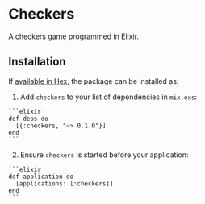 # Checkers

A checkers game programmed in Elixir.

## Installation

If [available in Hex](https://hex.pm/docs/publish), the package can be installed as:

  1. Add `checkers` to your list of dependencies in `mix.exs`:

    ```elixir
    def deps do
      [{:checkers, "~> 0.1.0"}]
    end
    ```

  2. Ensure `checkers` is started before your application:

    ```elixir
    def application do
      [applications: [:checkers]]
    end
    ```

